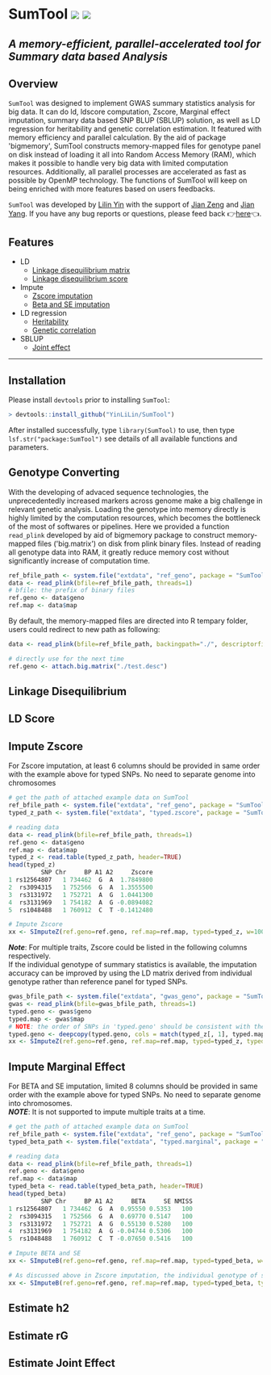# SumTool [![](https://img.shields.io/badge/Issues-%2B-brightgreen.svg)](https://github.com/YinLiLin/SumTool/issues) [![](https://img.shields.io/badge/Release-v0.99.5-darkred.svg)](https://github.com/YinLiLin/SumTool)

## *A memory-efficient, parallel-accelerated tool for Summary data based Analysis*

Overview
-----
```SumTool``` was designed to implement GWAS summary statistics analysis for big data. It can do ld, ldscore computation, Zscore, Marginal effect imputation, summary data based SNP BLUP (SBLUP) solution, as well as LD regression for heritability and genetic correlation estimation. It featured with memory efficiency and parallel calculation. By the aid of package 'bigmemory', SumTool constructs memory-mapped files for genotype panel on disk instead of loading it all into Random Access Memory (RAM), which makes it possible to handle very big data with limited computation resources. Additionally, all parallel processes are accelerated as fast as possible by OpenMP technology. The functions of SumTool will keep on being enriched with more features based on users feedbacks.

```SumTool``` was developed by [Lilin Yin](https://github.com/YinLiLin) with the support of [Jian Zeng](https://scholar.google.com/citations?user=mOyykToAAAAJ&hl=en) and [Jian Yang](https://scholar.google.com.au/citations?user=aLuqQs8AAAAJ&hl=en). If you have any bug reports or questions, please feed back :point_right:[here](https://github.com/YinLiLin/SumTool/issues/new):point_left:.

Features
-----
- LD 
  - [Linkage disequilibrium matrix](#linkage-disequilibrium)
  - [Linkage disequilibrium score](#ld-score)
- Impute
  - [Zscore imputation](#impute-zscore)
  - [Beta and SE imputation](#impute-marginal-effect)
- LD regression
  - [Heritability](#estimate-h2)
  - [Genetic correlation](#estimate-rg)
- SBLUP
  - [Joint effect](#estimate-joint-effect)
--- 

Installation
-----
Please install ```devtools``` prior to installing ```SumTool```:
```r
> devtools::install_github("YinLiLin/SumTool")
```
After installed successfully, type ```library(SumTool)``` to use, then type ```lsf.str("package:SumTool")``` see details of all available functions and parameters.

Genotype Converting
-----
With the developing of advaced sequence technologies, the unprecedentedly increased markers across genome make a big challenge in relevant genetic analysis. Loading the genotype into memory directly is highly limited by the computation resources, which becomes the bottleneck of the most of softwares or pipelines. Here we provided a function ```read_plink``` developed by aid of bigmemory package to construct memory-mapped files ('big.matrix') on disk from plink binary files. Instead of reading all genotype data into RAM, it greatly reduce memory cost without significantly increase of computation time.
```r
ref_bfile_path <- system.file("extdata", "ref_geno", package = "SumTool")
data <- read_plink(bfile=ref_bfile_path, threads=1)
# bfile: the prefix of binary files
ref.geno <- data$geno
ref.map <- data$map
```
By default, the memory-mapped files are directed into R tempary folder, users could redirect to new path as following:
```r
data <- read_plink(bfile=ref_bfile_path, backingpath="./", descriptorfile="test.desc", backingfile="test.bin", threads=1)

# directly use for the next time
ref.geno <- attach.big.matrix("./test.desc")
```
Linkage Disequilibrium
-----




LD Score
-----




Impute Zscore
-----
For Zscore imputation, at least 6 columns should be provided in same order with the example above for typed SNPs. No need to separate genome into chromosomes
```r
# get the path of attached example data on SumTool
ref_bfile_path <- system.file("extdata", "ref_geno", package = "SumTool")
typed_z_path <- system.file("extdata", "typed.zscore", package = "SumTool")

# reading data
data <- read_plink(bfile=ref_bfile_path, threads=1)
ref.geno <- data$geno
ref.map <- data$map
typed_z <- read.table(typed_z_path, header=TRUE)
head(typed_z)     
         SNP Chr     BP A1 A2     Zscore
1 rs12564807   1 734462  G  A  1.7849800
2  rs3094315   1 752566  G  A  1.3555500
3  rs3131972   1 752721  A  G  1.0441300
4  rs3131969   1 754182  A  G -0.0894082
5  rs1048488   1 760912  C  T -0.1412480

# Impute Zscore
xx <- SImputeZ(ref.geno=ref.geno, ref.map=ref.map, typed=typed_z, w=1000000, threads=1)
```
***Note***: For multiple traits, Zscore could be listed in the following columns respectively.<br>
If the individual genotype of summary statistics is available, the imputation accuracy can be improved by using the LD matrix derived from individual genotype rather than reference panel for typed SNPs. 
```r
gwas_bfile_path <- system.file("extdata", "gwas_geno", package = "SumTool")
gwas <- read_plink(bfile=gwas_bfile_path, threads=1)
typed.geno <- gwas$geno
typed.map <- gwas$map
# NOTE: the order of SNPs in 'typed.geno' should be consistent with the order in 'typed_z'.
typed.geno <- deepcopy(typed.geno, cols = match(typed_z[, 1], typed.map[, 1]))
xx <- SImputeZ(ref.geno=ref.geno, ref.map=ref.map, typed=typed_z, typed.geno=typed.geno, w=1000000, threads=1)
```

Impute Marginal Effect
-----
For BETA and SE imputation, limited 8 columns should be provided in same order with the example above for typed SNPs. No need to separate genome into chromosomes.<br>
***NOTE***: It is not supported to impute multiple traits at a time.
```r
# get the path of attached example data on SumTool
ref_bfile_path <- system.file("extdata", "ref_geno", package = "SumTool")
typed_beta_path <- system.file("extdata", "typed.marginal", package = "SumTool")

# reading data
data <- read_plink(bfile=ref_bfile_path, threads=1)
ref.geno <- data$geno
ref.map <- data$map
typed_beta <- read.table(typed_beta_path, header=TRUE)
head(typed_beta)     
         SNP Chr     BP A1 A2     BETA     SE NMISS
1 rs12564807   1 734462  G  A  0.95550 0.5353   100
2  rs3094315   1 752566  G  A  0.69770 0.5147   100
3  rs3131972   1 752721  A  G  0.55130 0.5280   100
4  rs3131969   1 754182  A  G -0.04744 0.5306   100
5  rs1048488   1 760912  C  T -0.07650 0.5416   100

# Impute BETA and SE
xx <- SImputeB(ref.geno=ref.geno, ref.map=ref.map, typed=typed_beta, w=1000000, threads=1)

# As discussed above in Zscore imputation, the individual genotype of summary statistics could be used in prediction
xx <- SImputeB(ref.geno=ref.geno, ref.map=ref.map, typed=typed_beta, typed.geno=typed.geno, w=1000000, threads=1)
```

Estimate h2
-----



Estimate rG
-----




Estimate Joint Effect
-----


